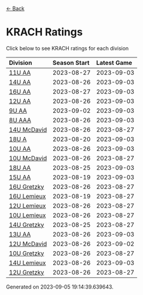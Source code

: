 [<- Back](../readme.md)
# KRACH Ratings
Click below to see KRACH ratings for each division

| Division | Season Start | Latest Game |
| :-- | :-- | :-- |
| [11U AA](11U-AA-ratings.md) | 2023-08-27 | 2023-09-03 |
| [14U AA](14U-AA-ratings.md) | 2023-08-26 | 2023-09-03 |
| [16U AA](16U-AA-ratings.md) | 2023-08-27 | 2023-09-03 |
| [12U AA](12U-AA-ratings.md) | 2023-08-26 | 2023-09-03 |
| [9U AA](9U-AA-ratings.md) | 2023-09-02 | 2023-09-03 |
| [8U AAA](8U-AAA-ratings.md) | 2023-08-26 | 2023-09-03 |
| [14U McDavid](14U-McDavid-ratings.md) | 2023-08-26 | 2023-08-27 |
| [18U A](18U-A-ratings.md) | 2023-08-20 | 2023-09-03 |
| [10U AA](10U-AA-ratings.md) | 2023-08-26 | 2023-09-03 |
| [10U McDavid](10U-McDavid-ratings.md) | 2023-08-26 | 2023-08-27 |
| [18U AA](18U-AA-ratings.md) | 2023-08-25 | 2023-09-03 |
| [15U AA](15U-AA-ratings.md) | 2023-08-19 | 2023-09-03 |
| [16U Gretzky](16U-Gretzky-ratings.md) | 2023-08-26 | 2023-08-27 |
| [16U Lemieux](16U-Lemieux-ratings.md) | 2023-08-19 | 2023-08-27 |
| [12U Lemieux](12U-Lemieux-ratings.md) | 2023-08-26 | 2023-08-27 |
| [10U Lemieux](10U-Lemieux-ratings.md) | 2023-08-26 | 2023-08-27 |
| [14U Gretzky](14U-Gretzky-ratings.md) | 2023-08-25 | 2023-08-27 |
| [13U AA](13U-AA-ratings.md) | 2023-08-26 | 2023-09-03 |
| [12U McDavid](12U-McDavid-ratings.md) | 2023-08-26 | 2023-09-02 |
| [10U Gretzky](10U-Gretzky-ratings.md) | 2023-08-26 | 2023-08-27 |
| [14U Lemieux](14U-Lemieux-ratings.md) | 2023-08-26 | 2023-09-03 |
| [12U Gretzky](12U-Gretzky-ratings.md) | 2023-08-26 | 2023-08-27 |

Generated on 2023-09-05 19:14:39.639643.
